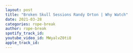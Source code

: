 ```yaml
---
layout: post
title: "Broken Skull Sessions Randy Orton | Why Watch"
date: 2021-03-28
categories: rope-break
author: rope-break
spotify_track_id: 
youtube_video_id: MWyalvZ0ti8
apple_track_id: 
---
```

